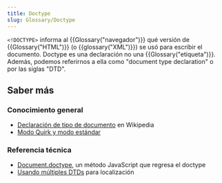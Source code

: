 ```yaml
---
title: Doctype
slug: Glossary/Doctype
---
```


`<!DOCTYPE>` informa al {{Glossary("navegador")}} qué versión de {{Glossary("HTML")}} (o {{glossary("XML")}}) se usó para escribir el documento. Doctype es una declaración no una {{Glossary("etiqueta")}}. Además, podemos referirnos a ella como "document type declaration" o por las siglas "DTD".

## Saber más

### Conocimiento general

- [Declaración de tipo de documento](https://es.wikipedia.org/wiki/Declaraci%C3%B3n_de_tipo_de_documento) en Wikipedia
- [Modo Quirk y modo estándar](/es/docs/Web/HTML/Guides/Quirks_mode_and_standards_mode)

### Referencia técnica

- [Document.doctype](/es/docs/Web/API/Document/doctype), un método JavaScript que regresa el doctype
- [Usando múltiples DTDs](/es/docs/Using_multiple_DTDs) para localización
